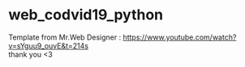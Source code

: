 # web_codvid19_python

Template from Mr.Web Designer : https://www.youtube.com/watch?v=sYguu9_ouvE&t=214s <br>
thank you <3
